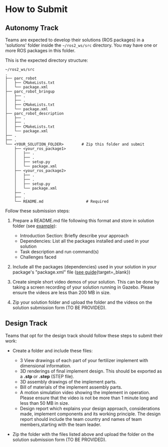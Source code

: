 # How to Submit

## Autonomy Track

Teams are expected to develop their solutions (ROS packages) in a 'solutions' folder inside the `~/ros2_ws/src` directory. You may have one or more ROS packages in this folder. 

This is the expected directory structure:

```
~/ros2_ws/src
.
├── parc_robot
│   ├── CMakeLists.txt
│   └── package.xml
├── parc_robot_bringup
│   ├── .
│   ├── .
│   ├── CMakeLists.txt
│   └── package.xml
├── parc_robot_description
│   ├── .
│   ├── .
│   ├── CMakeLists.txt
│   └── package.xml
├── .
├── .
└── <YOUR_SOLUTION_FOLDER>        # Zip this folder and submit
    ├── <your_ros_package1>
    │   ├── .
    │   ├── .
    │   ├── setup.py
    │   └── package.xml
    ├── <your_ros_package2>
    │   ├── .
    │   ├── .
    │   ├── setup.py
    │   └── package.xml
    ├── .
    ├── .
    └── README.md                   # Required
```

Follow these submission steps:

1. Prepare a README.md file following this format and store in solution folder (see [example](https://github.com/PARC-Robotics/PARC2025-Engineers-League/blob/main/resources/sample-submission-readme.md)):
    * Introduction Section: Briefly describe your approach
    * Dependencies: List all the packages installed and used in your solution
    * Task description and run command(s)
    * Challenges faced

2. Include all the packages (dependencies) used in your solution in your package's "package.xml" file ([see guide](https://docs.ros.org/en/jazzy/Tutorials/Intermediate/Rosdep.html){target=_blank})

3. Create simple short video demos of your solution. This can be done by taking a screen recording of your solution running in Gazebo. Please ensure the videos are less than 200 MB in size.

4. Zip your solution folder and upload the folder and the videos on the solution submission form (TO BE PROVIDED).

<!-- 4. Zip your solution folder and upload the folder and the videos on the [solution submission form](https://forms.gle/GwE7Tzm9FpYzUVQX9). -->

## Design Track

Teams that opt for the design track should follow these steps to submit their work:

* Create a folder and include these files: 
    * 3 View drawings of each part of your fertilizer implement with dimensional information.
    * 3D renderings of final implement design. This should be exported as a **.stp** or **.step** (STEP file).
    * 3D assembly drawings of the implement parts.
    * Bill of materials of the implement assembly parts.
    * A motion simulation video showing the implement in operation. Please ensure that the video is not be more than 1 minute long and less than 50 MB in size.
    * Design report which explains your design approach, considerations made, implement components and its working principle. The design report should include the team country and names of team members,starting with the team leader.

* Zip the folder with the files listed above and upload the folder on the solution submission form (TO BE PROVIDED).
